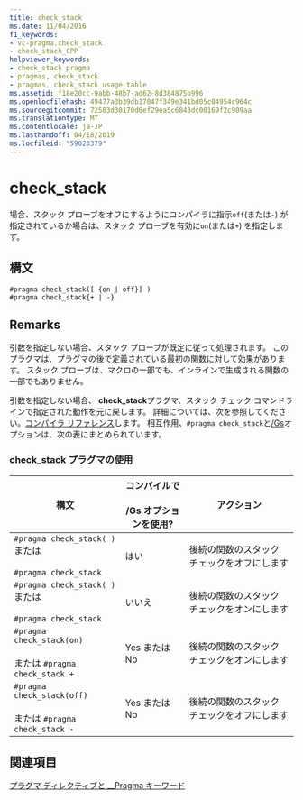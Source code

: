 ```yaml
---
title: check_stack
ms.date: 11/04/2016
f1_keywords:
- vc-pragma.check_stack
- check_stack_CPP
helpviewer_keywords:
- check_stack pragma
- pragmas, check_stack
- pragmas, check_stack usage table
ms.assetid: f18e20cc-9abb-48b7-ad62-8d384875b996
ms.openlocfilehash: 49477a3b39db17047f349e341bd05c04954c964c
ms.sourcegitcommit: 72583d30170d6ef29ea5c6848dc00169f2c909aa
ms.translationtype: MT
ms.contentlocale: ja-JP
ms.lasthandoff: 04/18/2019
ms.locfileid: "59023379"
---
```

# <a name="checkstack"></a>check_stack
場合、スタック プローブをオフにするようにコンパイラに指示`off`(または`-`) が指定されているか場合は、スタック プローブを有効に`on`(または`+`) を指定します。

## <a name="syntax"></a>構文

```
#pragma check_stack([ {on | off}] )
#pragma check_stack{+ | -}
```

## <a name="remarks"></a>Remarks

引数を指定しない場合、スタック プローブが既定に従って処理されます。 このプラグマは、プラグマの後で定義されている最初の関数に対して効果があります。 スタック プローブは、マクロの一部でも、インラインで生成される関数の一部でもありません。

引数を指定しない場合、 **check_stack**プラグマ、スタック チェック コマンドラインで指定された動作を元に戻します。 詳細については、次を参照してください。[コンパイラ リファレンス](../build/reference/compiler-options.md)します。 相互作用、`#pragma check_stack`と[/Gs](../build/reference/gs-control-stack-checking-calls.md)オプションは、次の表にまとめられています。

### <a name="using-the-checkstack-pragma"></a>check_stack プラグマの使用

|構文|コンパイルで<br /><br /> /Gs オプションを使用?|アクション|
|------------|------------------------------------|------------|
|`#pragma check_stack( )` または<br /><br /> `#pragma check_stack`|はい|後続の関数のスタック チェックをオフにします|
|`#pragma check_stack( )` または<br /><br /> `#pragma check_stack`|いいえ|後続の関数のスタック チェックをオンにします|
|`#pragma check_stack(on)`<br /><br /> または `#pragma check_stack +`|Yes または No|後続の関数のスタック チェックをオンにします|
|`#pragma check_stack(off)`<br /><br /> または `#pragma check_stack -`|Yes または No|後続の関数のスタック チェックをオフにします|

## <a name="see-also"></a>関連項目

[プラグマ ディレクティブと __Pragma キーワード](../preprocessor/pragma-directives-and-the-pragma-keyword.md)